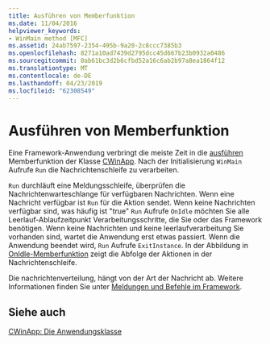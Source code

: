 ```yaml
---
title: Ausführen von Memberfunktion
ms.date: 11/04/2016
helpviewer_keywords:
- WinMain method [MFC]
ms.assetid: 24ab7597-2354-495b-9a20-2c8ccc7385b3
ms.openlocfilehash: 8271a10ad7439d2795dcc45d667b23b0932a0486
ms.sourcegitcommit: 0ab61bc3d2b6cfbd52a16c6ab2b97a8ea1864f12
ms.translationtype: MT
ms.contentlocale: de-DE
ms.lasthandoff: 04/23/2019
ms.locfileid: "62308549"
---
```

# <a name="run-member-function"></a>Ausführen von Memberfunktion

Eine Framework-Anwendung verbringt die meiste Zeit in die [ausführen](../mfc/reference/cwinapp-class.md#run) Memberfunktion der Klasse [CWinApp](../mfc/reference/cwinapp-class.md). Nach der Initialisierung `WinMain` Aufrufe `Run` die Nachrichtenschleife zu verarbeiten.

`Run` durchläuft eine Meldungsschleife, überprüfen die Nachrichtenwarteschlange für verfügbaren Nachrichten. Wenn eine Nachricht verfügbar ist `Run` für die Aktion sendet. Wenn keine Nachrichten verfügbar sind, was häufig ist "true" `Run` Aufrufe `OnIdle` möchten Sie alle Leerlauf-Ablaufzeitpunkt Verarbeitungsschritte, die Sie oder das Framework benötigen. Wenn keine Nachrichten und keine leerlaufverarbeitung Sie vorhanden sind, wartet die Anwendung erst etwas passiert. Wenn die Anwendung beendet wird, `Run` Aufrufe `ExitInstance`. In der Abbildung in [OnIdle-Memberfunktion](../mfc/onidle-member-function.md) zeigt die Abfolge der Aktionen in der Nachrichtenschleife.

Die nachrichtenverteilung, hängt von der Art der Nachricht ab. Weitere Informationen finden Sie unter [Meldungen und Befehle im Framework](../mfc/messages-and-commands-in-the-framework.md).

## <a name="see-also"></a>Siehe auch

[CWinApp: Die Anwendungsklasse](../mfc/cwinapp-the-application-class.md)
